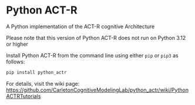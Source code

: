 # Python ACT-R
A Python implementation of the ACT-R cognitive Architecture

Please note that this version of Python ACT-R does not run on Python 3.12 or higher

Install Python ACT-R from the command line using either `pip` or `pip3` as follows:

```bash
pip install python_actr
```

For details, visit the wiki page: https://github.com/CarletonCognitiveModelingLab/python_actr/wiki/PythonACTRTutorials
